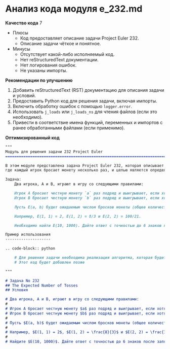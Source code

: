# Анализ кода модуля e_232.md

**Качество кода**
7
- Плюсы
    - Код предоставляет описание задачи Project Euler 232.
    - Описание задачи чёткое и понятное.
- Минусы
    - Отсутствует какой-либо исполняемый код.
    - Нет reStructuredText документации.
    - Нет логирования ошибок.
    - Не указаны импорты.

**Рекомендации по улучшению**

1.  Добавить reStructuredText (RST) документацию для описания задачи и условий.
2.  Предоставить Python код для решения задачи, включая импорты.
3.  Включить обработку ошибок с помощью `logger.error`.
4.  Использовать `j_loads` или `j_loads_ns` для чтения файлов (если это необходимо).
5.  Привести в соответствие имена функций, переменных и импортов с ранее обработанными файлами (если применимо).

**Оптимизированный код**

```markdown
"""
Модуль для решения задачи 232 Project Euler
=========================================================================================

В этом модуле представлена задача Project Euler 232, которая описывает игру между двумя игроками,
где каждый игрок бросает монету несколько раз, и целью является определить ожидаемое количество бросков до победы.

Задача:
    Два игрока, A и B, играют в игру со следующими правилами:

    Игрок A бросает честную монету `a` раз подряд и выигрывает, если хотя бы одна из этих `a` бросков оказывается орлом.
    Игрок B бросает честную монету `b` раз подряд и выигрывает, если хотя бы одна из этих `b` бросков оказывается орлом.

    Пусть E(a, b) будет ожидаемым числом бросков монеты (общее количество бросков, сделанных обоими игроками), пока кто-то из них не выиграет.

    Например, E(1, 1) = 2, E(1, 2) = 8/3 и E(2, 2) = 100/21.

    Необходимо найти E(10, 1000). Дайте ответ с точностью до 6 знаков после запятой.

Пример использования
--------------------

.. code-block:: python

    # Для решения задачи необходима реализация алгоритма, которая будет находить ожидаемое значение E(a, b)
    # Этот код будет добавлен позже

"""

# Задача No 232
## The Expected Number of Tosses
## Условия

# Два игрока, A и B, играют в игру со следующими правилами:
#
# Игрок A бросает честную монету $a$ раз подряд и выигрывает, если хотя бы одна из этих $a$ бросков оказывается орлом.
# Игрок B бросает честную монету $b$ раз подряд и выигрывает, если хотя бы одна из этих $b$ бросков оказывается орлом.
#
# Пусть $E(a, b)$ будет ожидаемым числом бросков монеты (общее количество бросков, сделанных обоими игроками), пока кто-то из них не выиграет.
#
# Например, $E(1, 1) = 2$, $E(1, 2) = \frac{8}{3}$ и $E(2, 2) = \frac{100}{21}$.
#
# Найдите $E(10, 1000)$. Дайте ответ с точностью до 6 знаков после запятой.


```